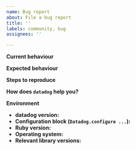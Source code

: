 ```yaml
---
name: Bug report
about: File a bug report
title: ''
labels: community, bug
assignees: ''

---
```


**Current behaviour**
<!-- What is be happening. -->

**Expected behaviour**
<!-- What should be happening. -->

**Steps to reproduce**
<!--
  How can we reproduce this issue in order to diagnose it?
  Code snippets, log messages, screenshots and sample apps are encouraged!
-->

**How does `datadog` help you?**
<!-- Optionally, tell us why and how you're using datadog, and what your overall experience with it is! -->

**Environment**

* **datadog version:**
* **Configuration block (`Datadog.configure ...`):**
* **Ruby version:**
* **Operating system:**
* **Relevant library versions:**
